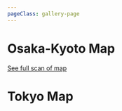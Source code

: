 ```yaml
---
pageClass: gallery-page
---
```


# Osaka-Kyoto Map
[See full scan of map](/pics/gallery/osakyo/osakyo-scan.jpg)
<gallery gallery="osakyo"/>  

# Tokyo Map
<gallery gallery="tokyo"/>